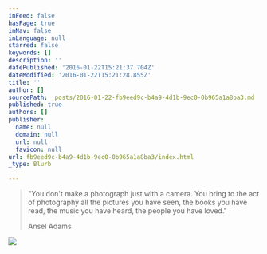 ```yaml
---
inFeed: false
hasPage: true
inNav: false
inLanguage: null
starred: false
keywords: []
description: ''
datePublished: '2016-01-22T15:21:37.704Z'
dateModified: '2016-01-22T15:21:28.855Z'
title: ''
author: []
sourcePath: _posts/2016-01-22-fb9eed9c-b4a9-4d1b-9ec0-0b965a1a8ba3.md
published: true
authors: []
publisher:
  name: null
  domain: null
  url: null
  favicon: null
url: fb9eed9c-b4a9-4d1b-9ec0-0b965a1a8ba3/index.html
_type: Blurb

---
```

> "You don't make a photograph just with a camera. You bring to the act of photography all the pictures you have seen, the books you have read, the music you have heard, the people you have loved."
> 
> Ansel Adams

![](https://the-grid-user-content.s3-us-west-2.amazonaws.com/1518f9e2-68d0-4191-8a31-34c0f4201512.jpg)